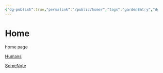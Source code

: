 ```yaml
---
{"dg-publish":true,"permalink":"/public/home/","tags":"gardenEntry","dgHomeLink":true,"dgPassFrontmatter":false}
---
```



# Home

home page

[Humans](Public/Library/Humans.md)

[SomeNote](Notes/SomeNote.md)